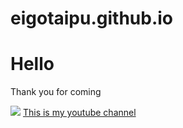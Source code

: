 # eigotaipu.github.io

<h1>Hello</h1>
<p>Thank you for coming</p>
<img src="https://prog-8.com/images/html/beginner/wanko.jpg">
<a href="https://www.youtube.com/channel/UCMxcbkH5c0fko8qsLkUp_Ng">This is my youtube channel<a>
